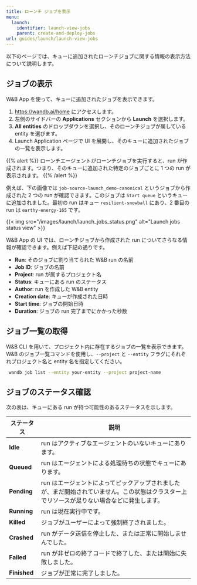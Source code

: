 ```yaml
---
title: ローンチ ジョブを表示
menu:
  launch:
    identifier: launch-view-jobs
    parent: create-and-deploy-jobs
url: guides/launch/launch-view-jobs
---
```


以下のページでは、キューに追加されたローンチジョブに関する情報の表示方法について説明します。

## ジョブの表示

W&B App を使って、キューに追加されたジョブを表示できます。

1. https://wandb.ai/home にアクセスします。
2. 左側のサイドバーの **Applications** セクションから **Launch** を選択します。
3. **All entities** のドロップダウンを選択し、そのローンチジョブが属している entity を選びます。
4. Launch Application ページで UI を展開し、そのキューに追加されたジョブの一覧を表示します。

{{% alert %}}
ローンチエージェントがローンチジョブを実行すると、run が作成されます。つまり、そのキューに追加された特定のジョブごとに 1 つの run が表示されます。
{{% /alert %}}

例えば、下の画像では `job-source-launch_demo-canonical` というジョブから作成された 2 つの run が確認できます。このジョブは `Start queue` というキューに追加されました。最初の run はキュー `resilient-snowball` にあり、2 番目の run は `earthy-energy-165` です。

{{< img src="/images/launch/launch_jobs_status.png" alt="Launch jobs status view" >}}

W&B App の UI では、ローンチジョブから作成された run についてさらなる情報が確認できます。例えば下記の通りです。
   - **Run**: そのジョブに割り当てられた W&B run の名前
   - **Job ID**: ジョブの名前
   - **Project**: run が属するプロジェクト名
   - **Status**: キューにある run のステータス
   - **Author**: run を作成した W&B entity
   - **Creation date**: キューが作成された日時
   - **Start time**: ジョブの開始日時
   - **Duration**: ジョブの run 完了までにかかった秒数

## ジョブ一覧の取得 
W&B CLI を用いて、プロジェクト内に存在するジョブの一覧を表示できます。W&B のジョブ一覧コマンドを使用し、`--project` と `--entity` フラグにそれぞれプロジェクト名と entity 名を指定してください。

```bash
 wandb job list --entity your-entity --project project-name
```

## ジョブのステータス確認

次の表は、キューにある run が持つ可能性のあるステータスを示します。

| ステータス | 説明 |
| --- | --- |
| **Idle** | run はアクティブなエージェントのいないキューにあります。 |
| **Queued** | run はエージェントによる処理待ちの状態でキューにあります。|
| **Pending** | run はエージェントによってピックアップされましたが、まだ開始されていません。この状態はクラスター上でリソースが足りない場合などに発生します。|
| **Running** | run は現在実行中です。|
| **Killed** | ジョブがユーザーによって強制終了されました。|
| **Crashed** | run がデータ送信を停止した、または正常に開始しませんでした。|
| **Failed** | run が非ゼロの終了コードで終了した、または開始に失敗しました。|
| **Finished** | ジョブが正常に完了しました。|